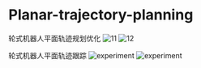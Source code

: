 # Planar-trajectory-planning
轮式机器人平面轨迹规划优化
![11](https://user-images.githubusercontent.com/85838942/165420333-44ea274b-e0b1-4d0b-b61f-656b5c221f3e.png)
![12](https://user-images.githubusercontent.com/85838942/165420351-cca071bc-4bb9-4e5b-afd5-6d0effd64210.png)

轮式机器人平面轨迹跟踪
![experiment](https://user-images.githubusercontent.com/85838942/165420426-11355ae6-710c-42a8-a424-b55ebeebe66d.gif)
![experiment](https://user-images.githubusercontent.com/85838942/165420757-dcaf7f1a-5463-45b6-bc02-b93127abace4.gif)
